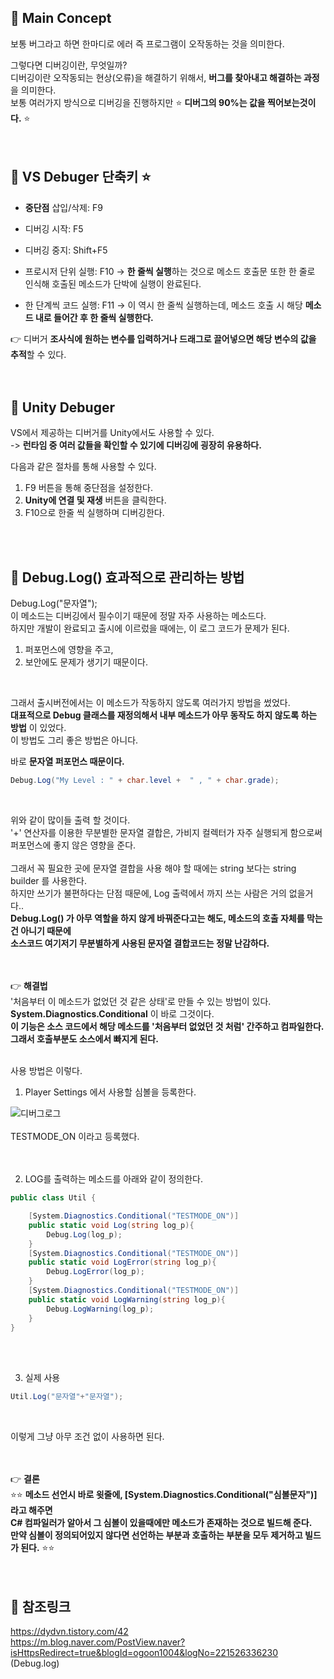 ## 🔔 Main Concept
보통 버그라고 하면 한마디로 에러 즉 프로그램이 오작동하는 것을 의미한다.<br>

그렇다면 디버깅이란, 무엇일까?<br>
디버깅이란 오작동되는 현상(오류)을 해결하기 위해서, **버그를 찾아내고 해결하는 과정**을 의미한다.<br>
보통 여러가지 방식으로 디버깅을 진행하지만 ⭐ **디버그의 90%는 값을 찍어보는것이다.** ⭐<br>
<br>
<br>

## 🔔 VS Debuger 단축키 ⭐
* **중단점** 삽입/삭제: F9

* 디버깅 시작: F5

* 디버깅 중지: Shift+F5

* 프로시저 단위 실행: F10
-> **한 줄씩 실행**하는 것으로 메소드 호출문 또한 한 줄로 인식해 호출된 메소드가 단박에 실행이 완료된다.<br>

* 한 단계씩 코드 실행: F11
-> 이 역시 한 줄씩 실행하는데, 메소드 호출 시 해당 **메소드 내로 들어간 후 한 줄씩 실행한다.**<br>

👉 디버거 **조사식에 원하는 변수를 입력하거나 드래그로 끌어넣으면 해당 변수의 값을 추적**할 수 있다.<br>
<br>
<br>

## 🔔 Unity Debuger
VS에서 제공하는 디버거를 Unity에서도 사용할 수 있다.<br>
-> **런타임 중 여러 값들을 확인할 수 있기에 디버깅에 굉장히 유용하다.**<br>

다음과 같은 절차를 통해 사용할 수 있다.<br>
1. F9 버튼을 통해 중단점을 설정한다.
2. **Unity에 연결 및 재생** 버튼을 클릭한다.
3. F10으로 한줄 씩 실행하며 디버깅한다.
<br>
<br>

## 🔔 Debug.Log() 효과적으로 관리하는 방법
Debug.Log("문자열");<br>
이 메소드는 디버깅에서 필수이기 때문에 정말 자주 사용하는 메소드다.<br>
하지만 개발이 완료되고 출시에 이르렀을 때에는, 이 로그 코드가 문제가 된다.<br>

1) 퍼포먼스에 영향을 주고,<br>
2) 보안에도 문제가 생기기 때문이다.<br>
<br>

그래서 출시버전에서는 이 메소드가 작동하지 않도록 여러가지 방법을 썼었다.<br>
**대표적으로 Debug 클래스를 재정의해서 내부 메소드가 아무 동작도 하지 않도록 하는 방법** 이 있었다.<br>
이 방법도 그리 좋은 방법은 아니다.<br>

바로 **문자열 퍼포먼스 때문이다.**<br>
```c#
Debug.Log("My Level : " + char.level +  " , " + char.grade);
```
<br>

위와 같이 많이들 출력 할 것이다.<br>
'+' 연산자를 이용한 무분별한 문자열 결합은, 가비지 컬렉터가 자주 실행되게 함으로써 퍼포먼스에 좋지 않은 영향을 준다.<br>  
그래서 꼭 필요한 곳에 문자열 결합을 사용 해야 할 때에는 string 보다는 string builder 를 사용한다.<br>
하지만 쓰기가 불편하다는 단점 때문에, Log 출력에서 까지 쓰는 사람은 거의 없을거다..<br>
**Debug.Log() 가 아무 역할을 하지 않게 바꿔준다고는 해도, 메소드의 호출 자체를 막는건 아니기 때문에<br>
소스코드 여기저기 무분별하게 사용된 문자열 결합코드는 정말 난감하다.**<br>
<br>
<br>

👉 **해결법**<br>
'처음부터 이 메소드가 없었던 것 같은 상태'로 만들 수 있는 방법이 있다.<br>
**System.Diagnostics.Conditional** 이 바로 그것이다.<br>
**이 기능은 소스 코드에서 해당 메소드를 '처음부터 없었던 것 처럼' 간주하고 컴파일한다.<br>
그래서 호출부분도 소스에서 빠지게 된다.**<br>
<br>

사용 방법은 이렇다.<br>
1. Player Settings 에서 사용할 심볼을 등록한다.<br>

![디버그로그](https://user-images.githubusercontent.com/43705434/132552427-083bdc82-194a-4396-bf86-7834408c12ec.PNG)<br>
<br>
TESTMODE_ON 이라고 등록했다.<br>
<br>
<br>

2. LOG를 출력하는 메소드를 아래와 같이 정의한다.

```c#
public class Util {

    [System.Diagnostics.Conditional("TESTMODE_ON")]
    public static void Log(string log_p){
        Debug.Log(log_p);
    }
    [System.Diagnostics.Conditional("TESTMODE_ON")]
    public static void LogError(string log_p){
        Debug.LogError(log_p);
    }
    [System.Diagnostics.Conditional("TESTMODE_ON")]
    public static void LogWarning(string log_p){
        Debug.LogWarning(log_p);
    }
}
```
<br>
<br>

3. 실제 사용
```c#
Util.Log("문자열"+"문자열");
```
<br>

이렇게 그냥 아무 조건 없이 사용하면 된다.<br>
<br>
<br>

👉 **결론**<br>
⭐⭐ **메소드 선언시 바로 윗줄에, [System.Diagnostics.Conditional("심볼문자")] 라고 해주면<br>
C# 컴파일러가 알아서 그 심볼이 있을때에만 메소드가 존재하는 것으로 빌드해 준다.<br>
만약 심볼이 정의되어있지 않다면 선언하는 부분과 호출하는 부분을 모두 제거하고 빌드가 된다.** ⭐⭐<br>
<br>
<br>

## 🔔 참조링크
https://dydvn.tistory.com/42 <br>
https://m.blog.naver.com/PostView.naver?isHttpsRedirect=true&blogId=ogoon1004&logNo=221526336230 (Debug.log)<br>
